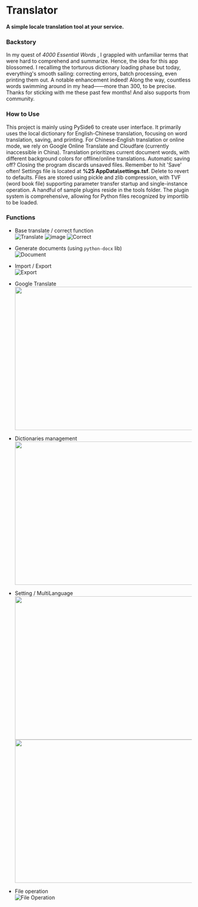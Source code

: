 # Translator
**A simple locale translation tool at your service.**

### Backstory
 In my quest of *4000 Essential Words* , I grappled with unfamiliar terms that were hard to comprehend and summarize. Hence, the idea for this app blossomed.
 I recallimg the torturous dictionary loading phase but today, everything's smooth sailing: correcting errors, batch processing, even printing them out. A notable enhancement indeed!
 Along the way, countless words swimming around in my head——more than 300, to be precise. Thanks for sticking with me these past few months! And also supports from community.

### How to Use
 This project is mainly using PySide6 to create user interface.
 It primarily uses the local dictionary for English-Chinese translation, focusing on word translation, saving, and printing.
 For Chinese-English translation or online mode, we rely on Google Online Translate and Cloudfare (currently inaccessible in China).
 Translation prioritizes current document words, with different background colors for offline/online translations.
 Automatic saving off? Closing the program discards unsaved files. Remember to hit 'Save' often!
 Settings file is located at **%25 AppData\settings.tsf**. Delete to revert to defaults.
 Files are stored using pickle and zlib compression, with TVF (word book file) supporting parameter transfer startup and single-instance operation.
 A handful of sample plugins reside in the tools folder. The plugin system is comprehensive, allowing for Python files recognized by importlib to be loaded.

### Functions

 - Base translate / correct function \
  ![Translate](https://github.com/user-attachments/assets/e540593d-605f-4974-a0fa-a2402e8d6bb1 "Translate")
  ![image](https://github.com/user-attachments/assets/85d95365-e03b-45b8-9199-0a6e9ce23f20)
  ![Correct](https://github.com/user-attachments/assets/3c52cfbd-f210-424b-b793-e94e2db5e09b "Correct")

 - Generate documents (using `python-docx` lib) \
  ![Document](https://github.com/user-attachments/assets/dd0622d1-3c51-449f-99a3-01ba13d96a52)

 - Import / Export \
  ![Export](https://github.com/user-attachments/assets/fba753d0-3ef9-4f78-b4b6-f67689c1cc51)

 - Google Translate  
    <img src="https://github.com/user-attachments/assets/d5203c03-a609-4be8-9ab8-30d354032ecd" width="555" height="388">

 - Dictionaries management  
    <img src="https://github.com/user-attachments/assets/57c61cc0-972b-40e3-bb1e-2c6709a262c4" width="555" height="388">

 - Setting / MultiLanguage  
    <img src="https://github.com/user-attachments/assets/e372e2b4-a1e0-465d-83fe-e127905dd752" width="555" height="388">
    <img src="https://github.com/user-attachments/assets/82938db9-cf5e-4932-893a-8f9bca94a6f5" width="555" height="388">

 - File operation \
  ![File Operation](https://github.com/user-attachments/assets/e6b2e23a-de22-43b6-a365-5f1cb9c93a01)
